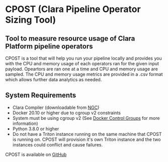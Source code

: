 # CPOST (Clara Pipeline Operator Sizing Tool)
## Tool to measure resource usage of Clara Platform pipeline operators

CPOST is a tool that will help you run your pipeline locally and provides you with the CPU and memory usage of each operators ran for the given input payload. Opeartors are ran one at a time and CPU and memory usage are sampled. The CPU and memory usage metrics are provided in a .csv format which allows further data analytics as needed.

##  System Requirements
* Clara Compiler (downloadable from [NGC](https://ngc.nvidia.com/catalog/resources/nvidia:clara:clara_cli))
* Docker 20.10 or higher due to cgroup v2 constraints
* System must be using cgroup v2 (See [Docker Control Groups](https://docs.docker.com/config/containers/runmetrics/#control-groups) for more information)
* Python 3.8.0 or higher
* Do not have a Triton instance running on the same machine that CPOST is running on. CPOST will provision it's own Triton instance and the two instances could conflict and cause failures.

CPOST is available on [GitHub](https://github.com/NVIDIA/clara-pipeline-operator-sizing-tool)
